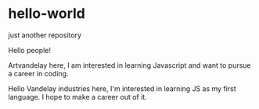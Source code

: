 # hello-world
just another repository

Hello people!

Artvandelay here, I am interested in learning Javascript and want to pursue a career in coding.

Hello Vandelay industries here, I'm interested in learning JS as my first language. I hope to make a career out of it.

